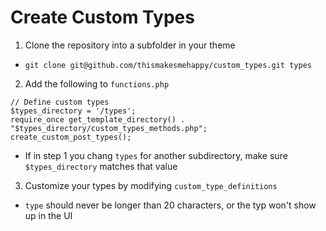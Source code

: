 # Create Custom Types

1. Clone the repository into a subfolder in your theme
 - `git clone git@github.com/thismakesmehappy/custom_types.git types`
2. Add the following to `functions.php`
 ```
// Define custom types
$types_directory = '/types';
require_once get_template_directory() . "$types_directory/custom_types_methods.php";
create_custom_post_types();
 ```
- If in step 1 you chang `types` for another subdirectory, make sure `$types_directory` matches that value
3. Customize your types by modifying `custom_type_definitions`
 - `type` should never be longer than 20 characters, or the typ won't show up in the UI